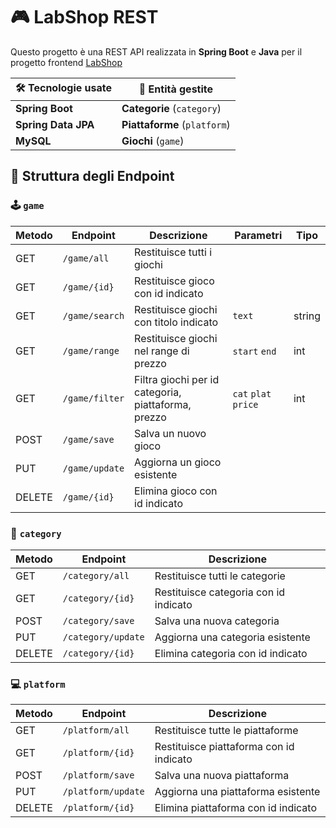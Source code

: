 # 🎮 LabShop REST
Questo progetto è una REST API realizzata in **Spring Boot** e **Java** per il progetto frontend [LabShop](https://github.com/ismaelecarratta/LabShop)



| 🛠️ Tecnologie usate | 🚀 Entità gestite |
|--------------------- |------------------------------|
| **Spring Boot**      | **Categorie** (`category`)   |
| **Spring Data JPA**  | **Piattaforme** (`platform`) |
| **MySQL**            | **Giochi** (`game`)          |


## 🧩 Struttura degli Endpoint

### 🕹️ `game`

| Metodo | Endpoint                     | Descrizione                                                    | Parametri            | Tipo   |
|--------|------------------------------|----------------------------------------------------------------|----------------------|--------|
| GET    | `/game/all`                  | Restituisce tutti i giochi                                     |                      |        |
| GET    | `/game/{id}`                 | Restituisce gioco con id indicato                              |                      |        |
| GET    | `/game/search`               | Restituisce giochi con titolo indicato                         | `text`               | string |
| GET    | `/game/range`                | Restituisce giochi nel range di prezzo                         | `start`  `end`       | int    | 
| GET    | `/game/filter`               | Filtra giochi per id categoria, piattaforma, prezzo            | `cat` `plat` `price` | int    | 
| POST   | `/game/save`                 | Salva un nuovo gioco                                           |                      |        |
| PUT    | `/game/update`               | Aggiorna un gioco esistente                                    |                      |        |
| DELETE | `/game/{id}`                 | Elimina gioco con id indicato                                  |                      |        |


### 📂 `category`

| Metodo | Endpoint            | Descrizione                  |
|--------|---------------------|------------------------------|
| GET    | `/category/all`     |  Restituisce tutti le categorie    |
| GET    | `/category/{id}`    |Restituisce categoria con id indicato    |
| POST   | `/category/save`    | Salva una nuova categoria    |
| PUT    | `/category/update`  | Aggiorna una categoria esistente       |
| DELETE | `/category/{id}`    | Elimina categoria con id indicato  |


### 💻 `platform`

| Metodo | Endpoint            | Descrizione                    |
|--------|---------------------|--------------------------------|
| GET    | `/platform/all`     | Restituisce tutte le piattaforme   |
| GET    | `/platform/{id}`    | Restituisce piattaforma con id indicato |
| POST   | `/platform/save`    | Salva una nuova piattaforma    |
| PUT    | `/platform/update`  | Aggiorna una piattaforma esistente      |
| DELETE | `/platform/{id}`    | Elimina piattaforma con id indicato |
